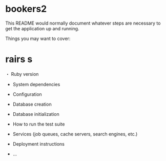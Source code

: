 # bookers2

This README would normally document whatever steps are necessary to get the
application up and running.

Things you may want to cover:
# rairs s
・ Ruby version

* System dependencies

* Configuration

* Database creation

* Database initialization

* How to run the test suite

* Services (job queues, cache servers, search engines, etc.)

* Deployment instructions

* ...
